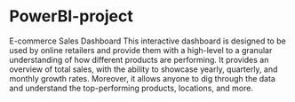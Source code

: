 # PowerBI-project
E-commerce Sales Dashboard
This interactive dashboard is designed to be used by online retailers and provide them with a high-level to a granular understanding of how different products are performing. It provides an overview of total sales, with the ability to showcase yearly, quarterly, and monthly growth rates. Moreover, it allows anyone to dig through the data and understand the top-performing products, locations, and more.
